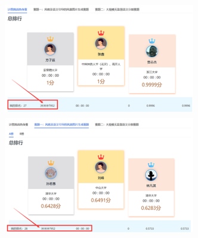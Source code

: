 ![输入图片说明](https://raw.githubusercontent.com/hjy9725/pic-lib/master/2023/07/24/VobhN57S0wwwO24G.png)

![输入图片说明](https://raw.githubusercontent.com/hjy9725/pic-lib/master/2023/07/24/ZGpkPR85oOedyRET.png)
<!--stackedit_data:
eyJoaXN0b3J5IjpbLTE4NDA1MTY0OSwxMDk4ODMxMjM3XX0=
-->
